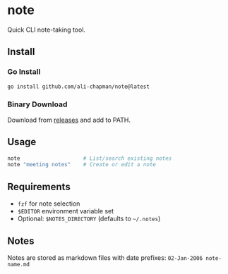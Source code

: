# note

Quick CLI note-taking tool.

## Install

### Go Install
```bash
go install github.com/ali-chapman/note@latest
```

### Binary Download
Download from [releases](https://github.com/ali-chapman/note/releases) and add to PATH.

## Usage

```bash
note                    # List/search existing notes
note "meeting notes"    # Create or edit a note
```

## Requirements

- `fzf` for note selection
- `$EDITOR` environment variable set
- Optional: `$NOTES_DIRECTORY` (defaults to `~/.notes`)

## Notes

Notes are stored as markdown files with date prefixes: `02-Jan-2006 note-name.md`